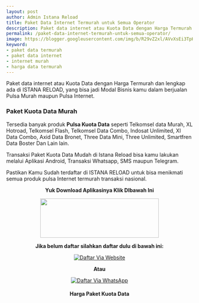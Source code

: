 ```yaml
---
layout: post
author: Admin Istana Reload
title: Paket Data Internet Termurah untuk Semua Operator
description: Paket data internet atau Kuota Data dengan Harga Termurah dan lengkap ada di ISTANA RELOAD, yang bisa jadi Modal Bisnis kamu dalam berjualan Pulsa.
permalink: /paket-data-internet-termurah-untuk-semua-operator/
image: https://blogger.googleusercontent.com/img/b/R29vZ2xl/AVvXsEi3TpHI7-t2STz3w2hkcT-ePxlflw_FTYN4NK7PUoMIIr-pPvI4tRIL0Q_F-Ck53tG9CM8EeOOICpXxD5zmFfEYGJmOZezzBaxPxnhqK-piuzkmZXRqpLVbI5y3lymrz6ROqz27avnnGahJItEN2yQDl5lC3BjNqZ_Vo10pKsvNaOLEl9KPG_NZVbmD_Q/s1600/paket%20kuota%20data%20istana%20reload.jpg
keyword: 
- paket data termurah
- paket data internet
- internet murah
- harga data termurah
---
```

<p>Paket data internet atau Kuota Data dengan Harga Termurah dan lengkap ada di ISTANA RELOAD, yang bisa jadi Modal Bisnis kamu dalam berjualan Pulsa Murah maupun Pulsa Internet.</p>
<h3 style="text-align: left;">Paket Kuota Data Murah</h3>
<p>Tersedia banyak produk <b>Pulsa Kuota Data</b> seperti Telkomsel data Murah, XL Hotroad, Telkomsel Flash, Telkomsel Data Combo, Indosat Unlimited, Xl Data Combo, Axid Data Bronet, Three Data Mini, Three Unlimited, Smartfren Data Boster Dan Lain lain.</p><p>Transaksi Paket Kuota Data Mudah di Istana Reload bisa kamu lakukan melalui Aplikasi Android, Transaksi Whatsapp, SMS maupun Telegram.</p><p>Pastikan Kamu Sudah terdaftar di ISTANA RELOAD untuk bisa menikmati semua produk pulsa Internet termurah transaksi nasional.</p>
<p style="text-align: center;"><b>Yuk Download Aplikasinya Klik DIbawah Ini</b></p>
<div class="separator" style="clear: both; text-align: center;"><a href="{{ site.app }}" style="margin-left: 1em; margin-right: 1em;" target="_blank"><img border="0" data-original-height="165" data-original-width="500" height="106" src="https://blogger.googleusercontent.com/img/b/R29vZ2xl/AVvXsEgtMuLnRz-xIV4WBo7jReAfDNfyQQsWDAKuBNp4r_GKtIiGLhfsvCbtN4sRSMtib5jNVrH1aLorHjelF1cqg5I7xBJrwjG0bHh7eVcfUuGF-_iHbpw2SZ6wkNVdAkeCS4kGC0vj4XpO1RmRpVLNzJ29Z-hasCMLkVqnMLianoz5AdphvtBTgbvw7Ip-w5A/s320/ezgif-2-0ab7bb90e0.gif" width="320" /></a></div>
<p style="text-align: center;"><b>Jika belum daftar silahkan daftar dulu di bawah ini:</b></p>
<div align="center"><a href="javascript:void(0);" onclick="Bukaregis()"><img alt="Daftar Via Website" src="https://blogger.googleusercontent.com/img/b/R29vZ2xl/AVvXsEj80fBU4vz8p8pBqdzlD1B6Gl6RQ0NMiLBHmBW4IO0iCBgEtMM-EGzI5ytvynZj9jjMmySpwuDLjN29M7dBwj3hCuMr2EizfLNBdWaoehQobMTA-dj_ux1NueKa89X8Z7bSP6HSWGWrGTNZO2iQ919VsunpxlL9uHM1zPzjkmogqGzkoDMlh88YOTJCt1w/s250/Picsart_23-12-04_05-04-16-865.png" title="Daftar Via Website" /></a></div>
<p style="text-align: center;"><b>Atau</b></p>
<div align="center"><a href="javascript:void(0);" onclick="openModal()"><img alt="Daftar Via WhatsApp" src="https://gambar.unduh.me/daftarwa.png" title="Daftar Via WhatsApp" /></a></div>
<h4 style="clear: both; text-align: center;">Harga Paket Kuota Data<br />
<script src="https://istanareload.co.id/tanggal.js" type="text/javascript"></script></h4><br />
<script src="https://istanareload.co.id/harga.php?type=js&amp;level=RS&amp;up=0&amp;grup=INTERNET" type="text/javascript"></script>
